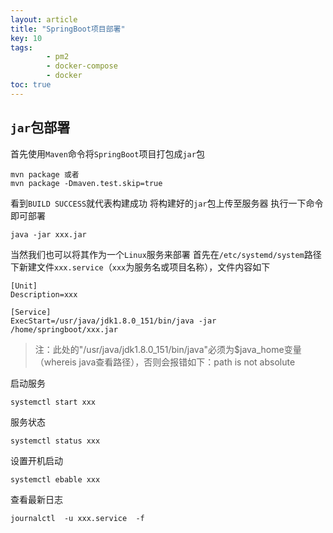 ```yaml
---
layout: article
title: "SpringBoot项目部署"
key: 10
tags: 
        - pm2
        - docker-compose
        - docker
toc: true
---
```

## `jar`包部署

首先使用`Maven`命令将`SpringBoot`项目打包成`jar`包
```
mvn package 或者
mvn package -Dmaven.test.skip=true
```
看到`BUILD SUCCESS`就代表构建成功
将构建好的`jar`包上传至服务器
执行一下命令即可部署
```
java -jar xxx.jar
```
当然我们也可以将其作为一个`Linux`服务来部署
首先在`/etc/systemd/system`路径下新建文件`xxx.service`（`xxx`为服务名或项目名称），文件内容如下
```
[Unit]
Description=xxx

[Service]
ExecStart=/usr/java/jdk1.8.0_151/bin/java -jar /home/springboot/xxx.jar
```
> 注：此处的"/usr/java/jdk1.8.0_151/bin/java"必须为$java_home变量（whereis java查看路径），否则会报错如下：path is not absolute

启动服务
```
systemctl start xxx
```
服务状态
```
systemctl status xxx
```
设置开机启动
```
systemctl ebable xxx
```
查看最新日志
```
journalctl  -u xxx.service  -f
```

